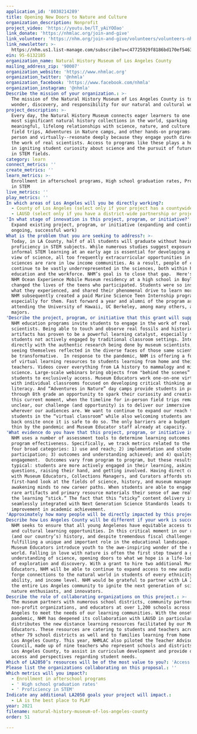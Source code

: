```yaml
---
application_id: '8030214289'
title: Opening New Doors to Nature and Culture
organization_description: Nonprofit
project_video: 'https://youtu.be/lT_yAiYOOao'
link_donate: 'https://nhmlac.org/join-and-give'
link_volunteer: 'https://nhm.org/join-and-give/volunteers/volunteers-nhm'
link_newsletter: >-
  https://nhm.us1.list-manage.com/subscribe?u=c47725929f8186bd170ef5463&id=441665a25d
ein: 95-6132185
organization_name: Natural History Museum of Los Angeles County
mailing_address_zip: '90007'
organization_website: 'https://www.nhmlac.org'
organization_twitter: '@nhmla'
organization_facebook: 'https://www.facebook.com/nhmla'
organization_instagram: '@nhmla'
Describe the mission of your organization.: >-
  The mission of the Natural History Museum of Los Angeles County is to inspire
  wonder, discovery, and responsibility for our natural and cultural worlds.
project_description: >-
  Every day, the Natural History Museum connects eager learners to one of the
  most significant natural history collections in the world, sparking
  meaningful, lifelong relationships with science, nature, and culture. Our free
  field trips, Adventures in Nature camps, and other hands-on programs--both in
  person and virtually--resonate deeply because they engage youth directly in
  the work of real scientists. Access to programs like these plays a huge role
  in igniting student curiosity about science and the pursuit of future careers
  in STEM fields.
category: learn
connect_metrics: ''
create_metrics: ''
learn_metrics: >-
  Enrollment in afterschool programs, High school graduation rates, Proficiency
  in STEM
live_metrics: ''
play_metrics: ''
In which areas of Los Angeles will you be directly working?:
  - County of Los Angeles (select only if your project has a countywide benefit)
  - LAUSD (select only if you have a district-wide partnership or project)
'In what stage of innovation is this project, program, or initiative?': >-
  Expand existing project, program, or initiative (expanding and continuing
  ongoing, successful work)
What is the problem that you are seeking to address?: >-
  Today, in LA County, half of all students will graduate without having reached
  proficiency in STEM subjects. While numerous studies suggest exposure to
  informal STEM learning at an early age is essential for developing a positive
  view of science, all too frequently extracurricular opportunities in the
  sciences are rare in low income communities. As a result, people of color
  continue to be vastly underrepresented in the sciences, both within higher
  education and the workforce. NHM’s goal is to close that gap.  Here's how an
  NHM Ocean Experience Mobile Museum residency at a high school in Boyle Heights
  changed the lives of the teens who participated. Students were so inspired by
  what they experienced, and shared their phenomenal drive to learn more, that
  NHM subsequently created a paid Marine Science Teen Internship program
  especially for them. Fast forward a year and alumni of the program are now
  attending the University of Hawaii, UC Berkeley, among many others, as Science
  majors. 
'Describe the project, program, or initiative that this grant will support to address the problem identified.': >-
  NHM education programs invite students to engage in the work of real
  scientists. Being able to touch and observe real fossils and historical
  artifacts has proven to be a powerful learning catalyst, especially for
  students not actively engaged by traditional classroom settings. Interacting
  directly with the authentic research being done by museum scientists, and
  seeing themselves reflected in the diverse faces of those same scientists, can
  be transformative.  In response to the pandemic, NHM is offering a full suite
  of virtual learning resources to students learning from home and their
  teachers. Videos cover everything from LA history to mammalogy and mineral
  science. Large-scale webinars bring objects from "behind the scenes” for
  students to exclusively access. Museum Educators work one-on-one virtually
  with individual classrooms focused on developing critical thinking and science
  literacy. And “Adventures in Nature” day camps provide students in pre-K
  through 8th grade an opportunity to spark their curiosity and creativity.   In
  this current moment, when the timeline for in-person field trips remains
  unclear, our challenge (and opportunity) is to deliver our immersive programs
  wherever our audiences are. We want to continue to expand our reach to
  students in the “virtual classroom” while also welcoming students and teachers
  back onsite once it is safe to do so. The only barriers are a budget stretched
  thin by the pandemic and Museum Educator staff already at capacity.
'What evidence do you have that this project, program, or initiative is or will be successful, and how will you define and measure success?': >-
  NHM uses a number of assessment tools to determine learning outcomes and
  program effectiveness. Specifically, we track metrics related to the following
  four broad categories: 1) use and reach; 2) implementation and student
  participation; 3) outcomes and understanding achieved; and 4) quality of
  engagement.  Outcomes vary from program to program, but these results are
  typical: students are more actively engaged in their learning, asking
  questions, raising their hand, and getting involved. Having direct contact
  with Museum Educators, Collections Managers, and Curators affords students a
  first-hand look at the fields of science, history, and museum management,
  awakening minds to new career paths. When students are able to engage with
  rare artifacts and primary resource materials their sense of awe really makes
  the learning “stick.” The fact that this “sticky” content delivery is
  seamlessly integrated with Next Generation Science Standards leads to
  improvement in academic achievement. 
'Approximately how many people will be directly impacted by this project, program, or initiative?': '12085'
Describe how Los Angeles County will be different if your work is successful.: >-
  NHM seeks to ensure that all young Angelenos have equitable access to science
  and cultural learning opportunities. In this critical moment in our region’s
  (and our country’s) history, and despite tremendous fiscal challenges, NHM is
  fulfilling a unique and important role in the educational landscape. Our
  Museum Educators introduce youth to the awe-inspiring wonder of the natural
  world. Falling in love with nature is often the first step toward a greater
  understanding of science, opening doors to what we hope is a life-long journey
  of exploration and discovery. With a grant to hire two additional Museum
  Educators, NHM will be able to continue to expand access to new audiences and
  forge connections to the natural world in students of every ethnicity, age,
  ability, and income level. NHM would be grateful to partner with LA 2050 and
  the entire Los Angeles community to ignite the next generation of scientists,
  nature enthusiasts, and innovators.
Describe the role of collaborating organizations on this project.: >-
  The museum partners with numerous school districts, community partners,
  non-profit organizations, and educators at over 1,200 schools across Los
  Angeles to meet the needs of our learning communities. With the onset of the
  pandemic, NHM has deepened its collaboration with LAUSD in particular, which
  distributes the new distance learning resources facilitated by our Museum
  Educators. These resources are catering to students and teachers across the
  other 79 school districts as well and to families learning from home across
  Los Angeles County. This year, NHMLAC also piloted the Teacher Advisory
  Council, made up of nine teachers who represent schools and districts all over
  Los Angeles County, to assist in curriculum development and provide direct
  access and perspectives regarding student needs. 
Which of LA2050’s resources will be of the most value to you?: 'Access to the LA2050 community,Communications support'
Please list the organizations collaborating on this proposal.: ''
Which metrics will you impact?:
  - Enrollment in afterschool programs
  - ' High school graduation rates'
  - ' Proficiency in STEM'
Indicate any additional LA2050 goals your project will impact.:
  - LA is the best place to PLAY
year: 2021
filename: natural-history-museum-of-los-angeles-county
order: 51

---
```

